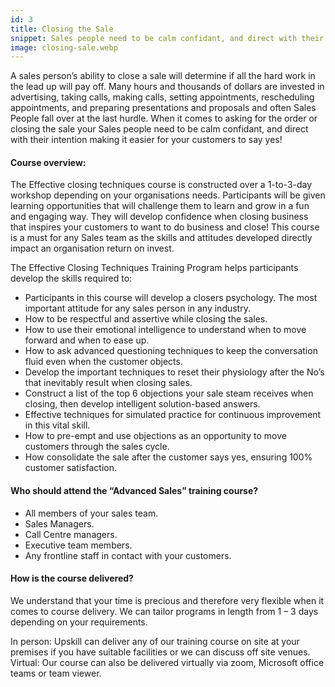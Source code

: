 ```yaml
---
id: 3
title: Closing the Sale
snippet: Sales people need to be calm confidant, and direct with their intention making it easier for your customers to say yes!
image: closing-sale.webp
---
```


A sales person’s ability to close a sale will determine if all the hard work in the lead up will pay off. Many hours and thousands of dollars are invested in advertising, taking calls, making calls, setting appointments, rescheduling appointments, and preparing presentations and proposals and often Sales People fall over at the last hurdle. When it comes to asking for the order or closing the sale your Sales people need to be calm confidant, and direct with their intention making it easier for your customers to say yes!

#### Course overview:

The Effective closing techniques course is constructed over a 1-to-3-day workshop depending on your organisations needs. Participants will be given learning opportunities that will challenge them to learn and grow in a fun and engaging way. They will develop confidence when closing business that inspires your customers to want to do business and close! This course is a must for any Sales team as the skills and attitudes developed directly impact an organisation return on invest.

The Effective Closing Techniques Training Program helps participants develop the skills required to:

- Participants in this course will develop a closers psychology. The most important attitude for any sales person in any industry.
- How to be respectful and assertive while closing the sales.
- How to use their emotional intelligence to understand when to move forward and when to ease up.
- How to ask advanced questioning techniques to keep the conversation fluid even when the customer objects.
- Develop the important techniques to reset their physiology after the No’s that inevitably result when closing sales.
- Construct a list of the top 6 objections your sale steam receives when closing, then develop intelligent solution-based answers.
- Effective techniques for simulated practice for continuous improvement in this vital skill.
- How to pre-empt and use objections as an opportunity to move customers through the sales cycle.
- How consolidate the sale after the customer says yes, ensuring 100% customer satisfaction.

#### Who should attend the “Advanced Sales” training course?

- All members of your sales team.
- Sales Managers.
- Call Centre managers.
- Executive team members.
- Any frontline staff in contact with your customers.

#### How is the course delivered?

We understand that your time is precious and therefore very flexible when it comes to course delivery. We can tailor programs in length from 1 – 3 days depending on your requirements.

In person: Upskill can deliver any of our training course on site at your premises if you have suitable facilities or we can discuss off site venues.
Virtual: Our course can also be delivered virtually via zoom, Microsoft office teams or team viewer.
